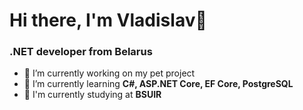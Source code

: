 <h1>Hi there, I'm Vladislav👋</h1>
<h3>.NET developer from Belarus</h3>
<div>
<ul>
  <li>🔭 I’m currently working on my pet project</li>
  <li>🌱 I’m currently learning <b>C#, ASP.NET Core, EF Core, PostgreSQL</b></li>
  <li>🏢 I'm currently studying at <b>BSUIR</b></li>
</ul>
<img src="https://komarev.com/ghpvc/?username=vlados1kin&style=flat-square&color=blue" alt=""/>
